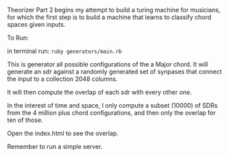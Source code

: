 Theorizer Part 2 begins my attempt to build a turing machine for musicians, for which the first step is to build a machine that learns to classify chord spaces given inputs. 

To Run:

in terminal run: ``` ruby generators/main.rb ```

This is generator all possible configurations of the a Major chord.
It will generate an sdr against a randomly generated set of synpases that connect the input to a collection 2048 columns.

It will then compute the overlap of each sdr with every other one. 

In the interest of time and space, I only compute a subset (10000) of SDRs from the 4 million plus chord configurations, and then only the overlap for ten of those. 

Open the index.html to see the overlap.

Remember to run a simple server.
